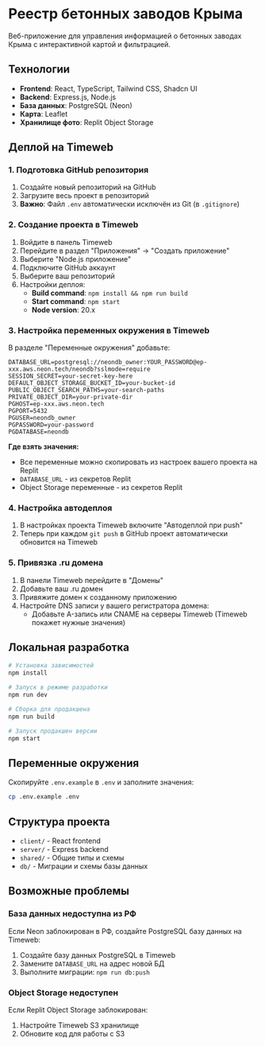 # Реестр бетонных заводов Крыма

Веб-приложение для управления информацией о бетонных заводах Крыма с интерактивной картой и фильтрацией.

## Технологии

- **Frontend**: React, TypeScript, Tailwind CSS, Shadcn UI
- **Backend**: Express.js, Node.js
- **База данных**: PostgreSQL (Neon)
- **Карта**: Leaflet
- **Хранилище фото**: Replit Object Storage

## Деплой на Timeweb

### 1. Подготовка GitHub репозитория

1. Создайте новый репозиторий на GitHub
2. Загрузите весь проект в репозиторий
3. **Важно**: Файл `.env` автоматически исключён из Git (в `.gitignore`)

### 2. Создание проекта в Timeweb

1. Войдите в панель Timeweb
2. Перейдите в раздел "Приложения" → "Создать приложение"
3. Выберите "Node.js приложение"
4. Подключите GitHub аккаунт
5. Выберите ваш репозиторий
6. Настройки деплоя:
   - **Build command**: `npm install && npm run build`
   - **Start command**: `npm start`
   - **Node version**: 20.x

### 3. Настройка переменных окружения в Timeweb

В разделе "Переменные окружения" добавьте:

```
DATABASE_URL=postgresql://neondb_owner:YOUR_PASSWORD@ep-xxx.aws.neon.tech/neondb?sslmode=require
SESSION_SECRET=your-secret-key-here
DEFAULT_OBJECT_STORAGE_BUCKET_ID=your-bucket-id
PUBLIC_OBJECT_SEARCH_PATHS=your-search-paths
PRIVATE_OBJECT_DIR=your-private-dir
PGHOST=ep-xxx.aws.neon.tech
PGPORT=5432
PGUSER=neondb_owner
PGPASSWORD=your-password
PGDATABASE=neondb
```

**Где взять значения:**
- Все переменные можно скопировать из настроек вашего проекта на Replit
- `DATABASE_URL` - из секретов Replit
- Object Storage переменные - из секретов Replit

### 4. Настройка автодеплоя

1. В настройках проекта Timeweb включите "Автодеплой при push"
2. Теперь при каждом `git push` в GitHub проект автоматически обновится на Timeweb

### 5. Привязка .ru домена

1. В панели Timeweb перейдите в "Домены"
2. Добавьте ваш .ru домен
3. Привяжите домен к созданному приложению
4. Настройте DNS записи у вашего регистратора домена:
   - Добавьте A-запись или CNAME на серверы Timeweb (Timeweb покажет нужные значения)

## Локальная разработка

```bash
# Установка зависимостей
npm install

# Запуск в режиме разработки
npm run dev

# Сборка для продакшена
npm run build

# Запуск продакшен версии
npm start
```

## Переменные окружения

Скопируйте `.env.example` в `.env` и заполните значения:

```bash
cp .env.example .env
```

## Структура проекта

- `client/` - React frontend
- `server/` - Express backend
- `shared/` - Общие типы и схемы
- `db/` - Миграции и схемы базы данных

## Возможные проблемы

### База данных недоступна из РФ
Если Neon заблокирован в РФ, создайте PostgreSQL базу данных на Timeweb:
1. Создайте базу данных PostgreSQL в Timeweb
2. Замените `DATABASE_URL` на адрес новой БД
3. Выполните миграции: `npm run db:push`

### Object Storage недоступен
Если Replit Object Storage заблокирован:
1. Настройте Timeweb S3 хранилище
2. Обновите код для работы с S3
